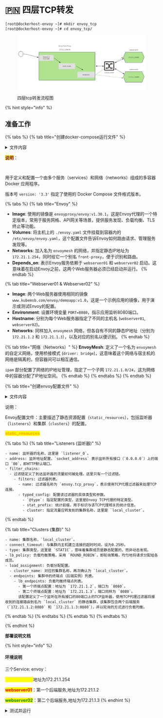 # 🇵🇳 四层TCP转发

```
[root@dockerhost-envoy ~]# mkdir envoy_tcp
[root@dockerhost-envoy ~]# cd envoy_tcp/
```

<figure><img src="../../../.gitbook/assets/image (9).png" alt=""><figcaption><p>四层tcp转发流程图</p></figcaption></figure>

{% hint style="info" %}
## 准备工作

{% tabs %}
{% tab title="创建docker-compose运行文件" %}
<details>

<summary>文件内容</summary>

```powershell
# vim docker-compose.yaml
# cat docker-compose.yaml
version: '3.3'

services:
  envoy:
    image: envoyproxy/envoy:v1.30.1
    volumes:
    - ./envoy.yaml:/etc/envoy/envoy.yaml
    networks:
      envoymesh:
        ipv4_address: 172.21.1.254
        aliases:
        - front-proxy
    depends_on:
    - webserver01
    - webserver02

  webserver01:
    image: www.kubemsb.com/envoy/demoapp:v1.0
    environment:
      - PORT=8080
    hostname: webserver01
    networks:
      envoymesh:
        ipv4_address: 172.21.1.2
        aliases:
        - webserver01

  webserver02:
    image: www.kubemsb.com/envoy/demoapp:v1.0
    environment:
      - PORT=8080
    hostname: webserver02
    networks:
      envoymesh:
        ipv4_address: 172.21.1.3
        aliases:
        - webserver02

networks:
  envoymesh:
    driver: bridge
    ipam:
      config:
        - subnet: 172.21.1.0/24
```

</details>

<mark style="color:purple;">**说明**</mark>：

<img alt="" class="gitbook-drawing">

用于定义和配置一个由多个服务（services）和网络（networks）组成的多容器 Docker 应用程序。

版本号 `version: '3.3'` 指定了使用的 Docker Compose 文件格式版本。

{% tabs %}
{% tab title="Envoy" %}
* **Image**: 使用的镜像是 `envoyproxy/envoy:v1.30.1`，这是Envoy代理的一个特定版本，常用于服务网格、API网关等场景，提供服务发现、负载均衡、TLS终止等功能。
* **Volumes**: 将主机上的 `./envoy.yaml` 文件挂载到容器内的 `/etc/envoy/envoy.yaml`，这个配置文件告诉Envoy如何路由请求、管理服务发现等。
* **Networks**: 加入名为 `envoymesh` 的网络，并指定静态IP地址为 `172.21.1.254`，同时给它一个别名 `front-proxy`，便于识别和路由。
* **Depends\_on**: 表示Envoy服务依赖于 `webserver01` 和 `webserver02` 启动。这意味着在启动Envoy之前，这两个Web服务器必须已经启动并运行。
{% endtab %}

{% tab title="Webserver01 & Webserver02" %}
* **Image**: 两个Web服务器使用相同的镜像`www.kubemsb.com/envoy/demoapp:v1.0`，这是一个示例应用的镜像，用于演示或测试Envoy的配置。
* **Environment**: 设置环境变量 `PORT=8080`，指示应用监听8080端口。
* **Hostname**: 分别为每个Web服务器指定了不同的主机名 (`webserver01`, `webserver02`)。
* **Networks**: 同样加入 `envoymesh` 网络，但各自有不同的静态IP地址（分别为 `172.21.1.2` 和 `172.21.1.3`），以及对应的别名以便识别。
{% endtab %}

{% tab title="网络（Networks）" %}
**EnvoyMesh**: 定义了一个名为 `envoymesh` 的自定义网络，使用桥接模式 (`driver: bridge`)，这意味着这个网络与宿主机的网络是隔离的，但容器间可以相互通信。

`ipam` 部分配置了网络的IP地址管理，指定了一个子网 `172.21.1.0/24`，这为网络中的容器分配了IP地址空间。
{% endtab %}
{% endtabs %}
{% endtab %}

{% tab title="创建envoy配置文件" %}
<details>

<summary>文件内容</summary>

```powershell
# vim envoy.yaml
# cat envoy.yaml
static_resources:
  listeners:
    name: listener_0
    address:
      socket_address: { address: 0.0.0.0, port_value: 80 }
    filter_chains:
    - filters:
      - name: envoy.tcp_proxy
        typed_config:
          "@type": type.googleapis.com/envoy.extensions.filters.network.tcp_proxy.v3.TcpProxy
          stat_prefix: tcp
          cluster: local_cluster

  clusters:
  - name: local_cluster
    connect_timeout: 0.25s
    type: STATIC
    lb_policy: ROUND_ROBIN
    load_assignment:
      cluster_name: local_cluster
      endpoints:
      - lb_endpoints:
        - endpoint:
            address:
              socket_address: { address: 172.21.1.2, port_value: 8080 }
        - endpoint:
            address:
              socket_address: { address: 172.21.1.3, port_value: 8080 }
```



</details>

说明：

Envoy配置文件：主要描述了静态资源配置（`static_resources`），包括监听器（`listeners`）和集群（`clusters`）的配置。

<mark style="color:orange;">**static\_resources**</mark>

{% tabs %}
{% tab title="Listeners (监听器)" %}
```
- name: 监听器的名称，这里是 `listener_0`。
- address: 监听地址配置，`socket_address` 表示监听所有接口（`0.0.0.0`）上的端口 `80`，即HTTP默认端口。
- filter_chains:
  - 过滤链定义了到达监听器的流量如何被处理。这里只有一个过滤链。
    - filters: 过滤器列表。
      - name: 过滤器名称为 `envoy.tcp_proxy`，表示使用TCP代理过滤器来处理TCP连接。
      - typed_config: 配置该过滤器的具体类型和参数。
        - `@type`: 指定配置的类型，这里是Envoy TCP代理的特定类型。
        - stat_prefix: 统计前缀，用于标识与该TCP代理相关的统计信息。
        - cluster: 指定流量应转发到的集群名称，这里是 `local_cluster`。
```
{% endtab %}

{% tab title="Clusters (集群)" %}
```
- name: 集群名称，`local_cluster`。
- connect_timeout: 与集群内主机建立连接的超时时间，设为0.25秒。
- type: 集群类型，这里是 `STATIC`，意味着集群成员是静态配置的，而非动态发现。
- lb_policy: 负载均衡策略，采用 `ROUND_ROBIN`，即轮询策略，均匀地将请求分配给各成员。
- load_assignment: 负载分配配置。
  - cluster_name: 对应的集群名称，再次确认为 `local_cluster`。
  - endpoints: 集群中的终端点（后端实例）列表。
    - lb_endpoints: 负载均衡终端点列表。
      - 第一个终端点配置：地址为 `172.21.1.2`，端口为 `8080`。
      - 第二个终端点配置：地址为 `172.21.1.3`，端口同样为 `8080`。
      该配置定义了一个监听在所有接口的80端口上的TCP监听器，使用TCP代理过滤器将接收到的连接路由到名为 `local_cluster` 的静态集群，该集群包含两个后端服务（`172.21.1.2:8080` 和 `172.21.1.3:8080`），并以轮询的方式进行负载均衡。
```
{% endtab %}
{% endtabs %}
{% endtab %}
{% endtabs %}


{% endhint %}

**部署说明文档**

{% hint style="info" %}
#### 环境说明

三个Service: envoy：

<mark style="color:yellow;">**Front Proxy：**</mark>地址为172.21.1.254&#x20;

<mark style="color:red;">**webserver01**</mark>：第一个后端服务,地址为172.21.1.2&#x20;

<mark style="color:green;">**webserver02**</mark>：第二个后端服务,地址为172.21.1.3
{% endhint %}

<details>

<summary>测试并运行</summary>

```powershell
[root@dockerhost-envoy envoy_tcp]# ls
docker-compose.yaml  envoy.yaml
```

```
docker-compose up
```

```bash
# docker-compose up
[+] Running 17/17
 ✔ webserver02 5 layers [⣿⣿⣿⣿⣿]      0B/0B      Pulled                                     4.4s
   ✔ c9b1b535fdd9 Pull complete                                                            0.1s
   ✔ 3cbce035cd7c Pull complete                                                            0.2s
   ✔ b83463f478a5 Pull complete                                                            0.1s
   ✔ 34b1f286d5e2 Pull complete                                                            0.1s
   ✔ 6331f5dc1421 Pull complete                                                            0.1s
 ✔ envoy 9 layers [⣿⣿⣿⣿⣿⣿⣿⣿⣿]      0B/0B      Pulled                                      18.9s
   ✔ 3c645031de29 Pull complete                                                            4.4s
   ✔ 7ab97aeb917d Pull complete                                                            2.2s
   ✔ 2a39cc7bea2e Pull complete                                                            2.3s
   ✔ 7516628aee78 Pull complete                                                            5.6s
   ✔ 13639560348b Pull complete                                                            4.5s
   ✔ 5806e3fdc9eb Pull complete                                                            6.9s
   ✔ 68a59cac32b1 Pull complete                                                            6.6s
   ✔ 88dd63b8ec5a Pull complete                                                            9.5s
   ✔ 4f4fb700ef54 Pull complete                                                            9.0s
 ✔ webserver01 Pulled                                                                      4.4s
[+] Running 4/3
 ✔ Network envoy_tcp_envoymesh        Created                                              0.0s
 ✔ Container envoy_tcp-webserver02-1  Created                                              0.2s
 ✔ Container envoy_tcp-webserver01-1  Created                                              0.2s
 ✔ Container envoy_tcp-envoy-1        Created                                              0.0s
Attaching to envoy-1, webserver01-1, webserver02-1
webserver02-1  |  * Running on http://0.0.0.0:8080/ (Press CTRL+C to quit)
webserver01-1  |  * Running on http://0.0.0.0:8080/ (Press CTRL+C to quit)
envoy-1        | [2024-05-23 06:39:54.186][1][info][main] [source/server/server.cc:428] initializing epoch 0 (base id=0, hot restart version=11.104)
```

```powershell
# curl http://172.21.1.254/
demoapp v1.0 !! ClientIP: 172.21.1.254, ServerName: webserver02, ServerIP: 172.21.1.3!
```

```powershell
查看相关的日志
webserver02-1  | 172.21.1.254 - - [23/May/2024 06:58:59] "GET / HTTP/1.1" 200 -
webserver01-1  | 172.21.1.254 - - [23/May/2024 06:59:06] "GET / HTTP/1.1" 200 -
```

```powershell
# docker-compose down
```



</details>


